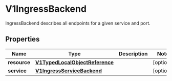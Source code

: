 

# V1IngressBackend

IngressBackend describes all endpoints for a given service and port.
## Properties

Name | Type | Description | Notes
------------ | ------------- | ------------- | -------------
**resource** | [**V1TypedLocalObjectReference**](V1TypedLocalObjectReference.md) |  |  [optional]
**service** | [**V1IngressServiceBackend**](V1IngressServiceBackend.md) |  |  [optional]



